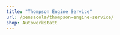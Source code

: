 ```yaml
---
title: "Thompson Engine Service"
url: /pensacola/thompson-engine-service/
shop: Autowerkstatt
---
```

